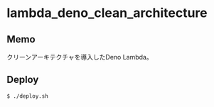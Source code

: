 # lambda_deno_clean_architecture

## Memo

クリーンアーキテクチャを導入したDeno Lambda。

## Deploy

```
$ ./deploy.sh
```